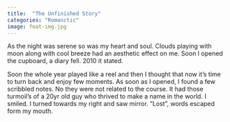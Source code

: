 ```yaml
---
title:  "The Unfinished Story"
categories: "Romanctic"
image: feat-img.jpg
---
```

As the night was serene so was my heart and soul. Clouds playing with moon along with cool breeze had an aesthetic effect on me. Soon I opened the cupboard, a diary fell. 2010 it stated.




Soon the whole year played like a reel and then I thought that now it’s time to turn back and enjoy few moments. As soon as I opened, I found a few scribbled notes. No they were not related to the course. It had those turmoil’s of a 20yr old guy who thrived to make a name in the world. I smiled. I turned towards my right and saw mirror. ”Lost”, words escaped form my mouth.



